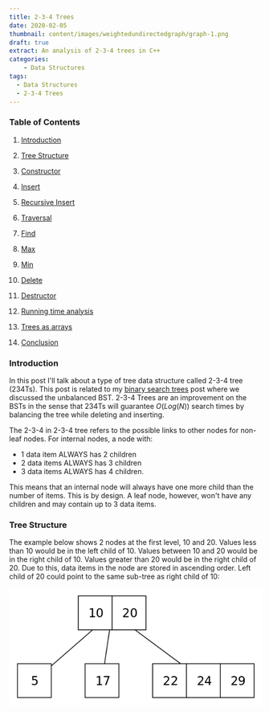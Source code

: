 ```yaml
---
title: 2-3-4 Trees
date: 2020-02-05
thumbnail: content/images/weightedundirectedgraph/graph-1.png
draft: true
extract: An analysis of 2-3-4 trees in C++
categories: 
    - Data Structures
tags:
  - Data Structures
  - 2-3-4 Trees
---
```


### Table of Contents

1. [Introduction](#introduction)

2. [Tree Structure](#tree-structure)

3. [Constructor](#constructor)

4. [Insert](#insert)

5. [Recursive Insert](#recursive-insert)

6. [Traversal](#traversal)

7. [Find](#find)

8. [Max](#max)

9. [Min](#min)

10. [Delete](#delete)

11. [Destructor](#destructor)

12. [Running time analysis](#running-time-analysis)

13. [Trees as arrays](#trees-as-arrays)

14. [Conclusion](#conclusion)
### Introduction

In this post I'll talk about a type of tree data structure called 2-3-4 tree (234Ts). This post is related to my [binary search trees](/binary-search-trees) post where we discussed the unbalanced BST. 2-3-4 Trees are an improvement on the BSTs in the sense that 234Ts will guarantee $O(Log(N))$ search times by balancing the tree while deleting and inserting.

The 2-3-4 in 2-3-4 tree refers to the possible links to other nodes for non-leaf nodes. For internal nodes, a node with:
- 1 data item ALWAYS has 2 children
- 2 data items ALWAYS has 3 children
- 3 data items ALWAYS has 4 children. 

This means that an internal node will always have one more child than the number of items. This is by design. A leaf node, however, won't have any children and may contain up to 3 data items. 

### Tree Structure

The example below shows 2 nodes at the first level, 10 and 20. Values less than 10 would be in the left child of 10. Values between 10 and 20 would be in the right child of 10. Values greater than 20 would be in the right child of 20. Due to this, data items in the node are stored in ascending order. Left child of 20 could point to the same sub-tree as right child of 10:

![Example](./images/2-3-4-trees/example.png)
